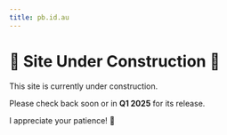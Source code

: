 ```yaml
---
title: pb.id.au
---
```


# 🚧 Site Under Construction 🚧

This site is currently under construction.

Please check back soon or in **Q1 2025** for its release.

I appreciate your patience! 🙏
